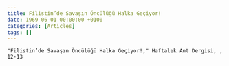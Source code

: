 ```yaml
---
title: Filistin’de Savaşın Öncülüğü Halka Geçiyor!
date: 1969-06-01 00:00:00 +0100
categories: [Articles]
tags: []
---
```


```"Filistin’de Savaşın Öncülüğü Halka Geçiyor!," Haftalık Ant Dergisi, , 12-13```


